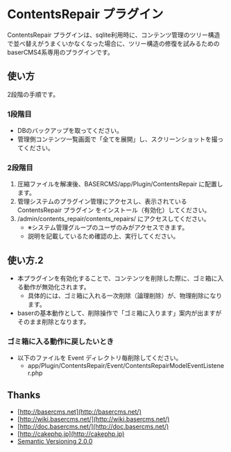 # ContentsRepair プラグイン

ContentsRepair プラグインは、sqlite利用時に、コンテンツ管理のツリー構造で並べ替えがうまくいかなくなった場合に、ツリー構造の修復を試みるためのbaserCMS4系専用のプラグインです。


## 使い方

2段階の手順です。


### 1段階目

- DBのバックアップを取ってください。
- 管理側コンテンツ一覧画面で「全てを展開」し、スクリーンショットを撮ってください。


### 2段階目

1. 圧縮ファイルを解凍後、BASERCMS/app/Plugin/ContentsRepair に配置します。
2. 管理システムのプラグイン管理にアクセスし、表示されている ContentsRepair プラグイン をインストール（有効化）してください。
3. /admin/contents_repair/contents_repairs/ にアクセスしてください。
    - ※システム管理グループのユーザのみがアクセスできます。
    - 説明を記載しているため確認の上、実行してください。


## 使い方.2

- 本プラグインを有効化することで、コンテンツを削除した際に、ゴミ箱に入る動作が無効化されます。
    - 具体的には、ゴミ箱に入れる一次削除（論理削除）が、物理削除になります。
- baserの基本動作として、削除操作で「ゴミ箱に入ります」案内が出ますがそのまま削除となります。

### ゴミ箱に入る動作に戻したいとき

- 以下のファイルを Event ディレクトリ毎削除してください。
    - app/Plugin/ContentsRepair/Event/ContentsRepairModelEventListener.php


## Thanks

- [http://basercms.net](http://basercms.net/)
- [http://wiki.basercms.net/](http://wiki.basercms.net/)
- [http://doc.basercms.net/](http://doc.basercms.net/)
- [http://cakephp.jp](http://cakephp.jp)
- [Semantic Versioning 2.0.0](http://semver.org/lang/ja/)
